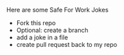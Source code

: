Here are some Safe For Work Jokes

- Fork this repo
- Optional: create a branch
- add a joke in a file
- create pull request back to my repo
